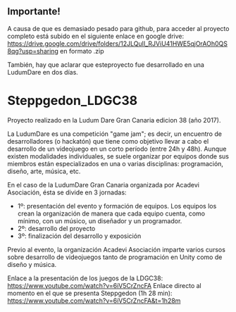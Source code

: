 
## Importante!

A causa de que es demasiado pesado para github, para acceder al proyecto completo está subido en el siguiente enlace en google drive: https://drive.google.com/drive/folders/12JLQulI_RJViU41HWE5qjOrAOh0QS8qg?usp=sharing en formato .zip

También, hay que aclarar que esteproyecto fue desarrollado en una LudumDare en dos días.

# Steppgedon_LDGC38
Proyecto realizado en la Ludum Dare Gran Canaria edicion 38 (año 2017).

La LudumDare es una competición "game jam"; es decir, un encuentro de desarrolladores (o hackatón) que tiene como objetivo llevar a cabo el desarrollo de un videojuego en un corto período (entre 24h y 48h). Aunque existen modalidades individuales, se suele organizar por equipos donde sus miembros están especializados en una o varias disciplinas: programación, diseño, arte, música, etc.
 
 En el caso de la LudumDare Gran Canaria organizada por Acadevi Asociación, ésta se divide en 3 jornadas: 
 
 - 1º: presentación del evento y formación de equipos. Los equipos los crean la organización de manera que cada equipo cuenta, como mínimo, con un músico, un diseñador y un programador.
 - 2º: desarrollo del proyecto
 - 3º: finalización del desarrollo y exposición

Previo al evento, la organización Acadevi Asociación imparte varios cursos sobre desarrollo de videojuegos tanto de programación en Unity como de diseño y música.

Enlace a la presentación de los juegos de la LDGC38: https://www.youtube.com/watch?v=6iV5CrZncFA
Enlace directo al momento en el que se presenta Steppgedon (1h 28 min): https://www.youtube.com/watch?v=6iV5CrZncFA&t=1h28m


